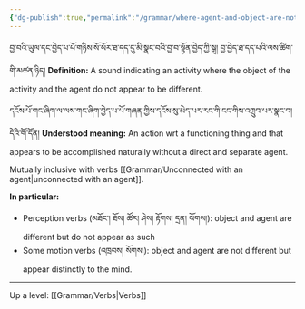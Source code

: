 ```yaml
---
{"dg-publish":true,"permalink":"/grammar/where-agent-and-object-are-not-different/"}
---
```


བྱ་བའི་ཡུལ་དང་བྱེད་པ་པོ་གཉིས་སོ་སོར་ཐ་དད་དུ་མི་སྣང་བའི་བྱ་བ་སྟོན་བྱེད་ཀྱི་སྒྲ། བྱ་བྱེད་ཐ་དད་པའི་ལས་ཚིག་གི་མཚན་ཉིད།
**Definition:** A sound indicating an activity where the object of the activity and the agent do not appear to be different.

དངོས་པོ་གང་ཞིག་ལ་ལས་གང་ཞིག་བྱེད་པ་པོ་གཞན་གྱིས་དངོས་སུ་མེད་པར་རང་གི་ངང་གིས་འགྲུབ་པར་སྣང་བ། དེའི་གོ་དོན།
**Understood meaning:** An action wrt a functioning thing and that appears to be accomplished naturally without a direct and separate agent.

Mutually inclusive with verbs [[Grammar/Unconnected with an agent\|unconnected with an agent]].

**In particular:**
- Perception verbs (མཐོང་། ཐོས། ཚོར། ཤེས། རྟོགས། དྲན། སོགས།): object and agent are different but do not appear as such
- Some motion verbs (འཁྲབས། སོགས།): object and agent are not different but appear distinctly to the mind.

---
Up a level: [[Grammar/Verbs\|Verbs]]